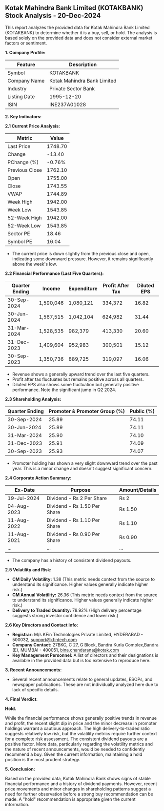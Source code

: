 ## Kotak Mahindra Bank Limited (KOTAKBANK) Stock Analysis - 20-Dec-2024

This report analyzes the provided data for Kotak Mahindra Bank Limited (KOTAKBANK) to determine whether it is a buy, sell, or hold.  The analysis is based solely on the provided data and does not consider external market factors or sentiment.

**1. Company Profile:**

| Feature          | Description                     |
|-----------------|---------------------------------|
| Symbol           | KOTAKBANK                       |
| Company Name     | Kotak Mahindra Bank Limited      |
| Industry         | Private Sector Bank             |
| Listing Date     | 1995-12-20                      |
| ISIN             | INE237A01028                    |


**2. Key Indicators:**

**2.1 Current Price Analysis:**

| Metric             | Value      |
|---------------------|------------|
| Last Price          | 1748.70    |
| Change             | -13.40     |
| PChange (%)         | -0.76%     |
| Previous Close      | 1762.10    |
| Open                | 1755.00    |
| Close               | 1743.55    |
| VWAP                | 1744.89    |
| Week High           | 1942.00    |
| Week Low            | 1543.85    |
| 52-Week High        | 1942.00    |
| 52-Week Low         | 1543.85    |
| Sector PE           | 18.46      |
| Symbol PE           | 16.04      |


* The current price is down slightly from the previous close and open, indicating some downward pressure. However, it remains significantly above the week's low.


**2.2 Financial Performance (Last Five Quarters):**

| Quarter Ending    | Income       | Expenditure  | Profit After Tax | Diluted EPS |
|--------------------|--------------|---------------|-------------------|-------------|
| 30-Sep-2024       | 1,590,046    | 1,080,121     | 334,372          | 16.82       |
| 30-Jun-2024       | 1,567,515    | 1,042,104     | 624,982          | 31.44       |
| 31-Mar-2024       | 1,528,535    | 982,379       | 413,330          | 20.60       |
| 31-Dec-2023       | 1,409,604    | 952,983       | 300,501          | 15.12       |
| 30-Sep-2023       | 1,350,736    | 889,725       | 319,097          | 16.06       |

* Revenue shows a generally upward trend over the last five quarters.
* Profit after tax fluctuates but remains positive across all quarters.
* Diluted EPS also shows some fluctuation but generally positive performance.  Note the significant jump in Q2 2024.


**2.3 Shareholding Analysis:**

| Quarter Ending    | Promoter & Promoter Group (%) | Public (%) |
|--------------------|-----------------------------|------------|
| 30-Sep-2024       | 25.89                        | 74.11      |
| 30-Jun-2024       | 25.89                        | 74.11      |
| 31-Mar-2024       | 25.90                        | 74.10      |
| 31-Dec-2023       | 25.91                        | 74.09      |
| 30-Sep-2023       | 25.93                        | 74.07      |

* Promoter holding has shown a very slight downward trend over the past year.  This is a minor change and doesn't suggest significant concern.


**2.4 Corporate Action Summary:**

| Ex-Date      | Purpose                               | Amount/Details |
|--------------|---------------------------------------|----------------|
| 19-Jul-2024  | Dividend - Rs 2 Per Share             | Rs 2           |
| 04-Aug-2023  | Dividend - Rs 1.50 Per Share          | Rs 1.50        |
| 11-Aug-2022  | Dividend - Rs 1.10 Per Share          | Rs 1.10        |
| 11-Aug-2021  | Dividend - Rs 0.90 Per Share          | Rs 0.90        |
| ...          | ...                                  | ...            |


* The company has a history of consistent dividend payouts.


**2.5 Volatility and Risk:**

* **CM Daily Volatility:** 1.38 (This metric needs context from the source to understand its significance.  Higher values generally indicate higher risk.)
* **CM Annual Volatility:** 26.36 (This metric needs context from the source to understand its significance.  Higher values generally indicate higher risk.)
* **Delivery to Traded Quantity:** 78.92% (High delivery percentage suggests strong investor confidence and lower risk.)

**2.6 Key Directors and Contact Info:**

* **Registrar:** M/s KFin Technologies Private Limited, HYDERABAD - 500032, support@kfintech.com
* **Company Contact:** 27BKC, C 27, G Block, Bandra Kurla Complex,Bandra (E), MUMBAI - 400051, bina.chandarana@kotak.com
* **Key Management Personnel:**  A list of directors and their designations is available in the provided data but is too extensive to reproduce here.


**3. Recent Announcements:**

* Several recent announcements relate to general updates, ESOPs, and newspaper publications.  These are not individually analyzed here due to lack of specific details.


**4. Final Verdict:**

**Hold.**

While the financial performance shows generally positive trends in revenue and profit, the recent slight dip in price and the minor decrease in promoter holdings warrant a cautious approach.  The high delivery-to-traded ratio suggests relatively low risk, but the volatility metrics require further context for a complete risk assessment.  The consistent dividend payouts are a positive factor.  More data, particularly regarding the volatility metrics and the nature of recent announcements, would be needed to confidently recommend a buy.  Given the current information, maintaining a hold position is the most prudent strategy.


**5. Conclusion:**

Based on the provided data, Kotak Mahindra Bank shows signs of stable financial performance and a history of dividend payments. However, recent price movements and minor changes in shareholding patterns suggest a need for further observation before a strong buy recommendation can be made.  A "hold" recommendation is appropriate given the current information.
